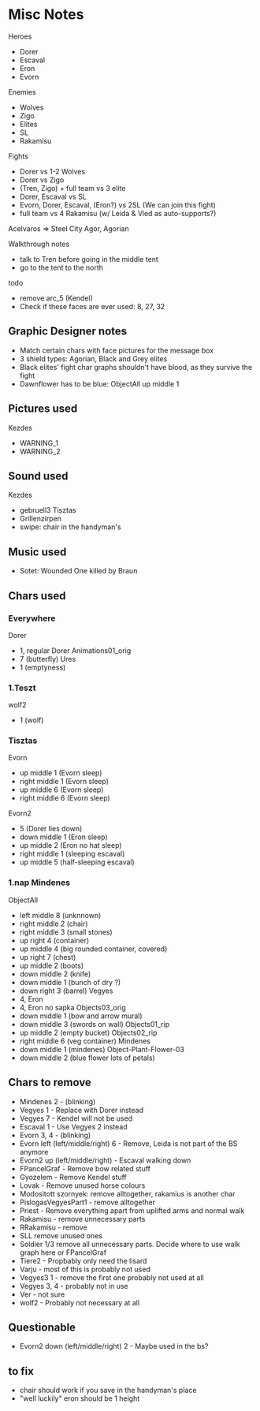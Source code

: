 # Misc Notes

Heroes

- Dorer
- Escaval
- Eron
- Evorn

Enemies

- Wolves
- Zigo
- Elites
- SL
- Rakamisu

Fights

- Dorer vs 1-2 Wolves
- Dorer vs Zigo
- (Tren, Zigo) + full team vs 3 elite
- Dorer, Escaval vs SL
- Evorn, Dorer, Escaval, (Eron?) vs 2SL (We can join this fight)
- full team vs 4 Rakamisu (w/ Leida & Vled as auto-supports?)

Acelvaros => Steel City
Agor, Agorian

Walkthrough notes

- talk to Tren before going in the middle tent
- go to the tent to the north

todo

- remove arc_5 (Kendel)
- Check if these faces are ever used: 8, 27, 32

## Graphic Designer notes

- Match certain chars with face pictures for the message box
- 3 shield types: Agorian, Black and Grey elites
- Black elites' fight char graphs shouldn't have blood, as they survive the fight
- Dawnflower has to be blue: ObjectAll up middle 1

## Pictures used

Kezdes

- WARNING_1
- WARNING_2

## Sound used

Kezdes

- gebruell3
  Tisztas
- Grillenzirpen
- swipe: chair in the handyman's

## Music used

- Sotet: Wounded One killed by Braun

## Chars used

### Everywhere

Dorer

- 1, regular Dorer
  Animations01_orig
- 7 (butterfly)
  Ures
- 1 (emptyness)

### 1.Teszt

wolf2

- 1 (wolf)

### Tisztas

Evorn

- up middle 1 (Evorn sleep)
- right middle 1 (Evorn sleep)
- up middle 6 (Evorn sleep)
- right middle 6 (Evorn sleep)

Evorn2

- 5 (Dorer lies down)
- down middle 1 (Eron sleep)
- up middle 2 (Eron no hat sleep)
- right middle 1 (sleeping escaval)
- up middle 5 (half-sleeping escaval)

### 1.nap Mindenes

ObjectAll

- left middle 8 (unknnown)
- right middle 2 (chair)
- right middle 3 (small stones)
- up right 4 (container)
- up middle 4 (big rounded container, covered)
- up right 7 (chest)
- up middle 2 (boots)
- down middle 2 (knife)
- down middle 1 (bunch of dry ?)
- down right 3 (barrel)
  Vegyes
- 4, Eron
- 4, Eron no sapka
  Objects03_orig
- down middle 1 (bow and arrow mural)
- down middle 3 (swords on wall)
  Objects01_rip
- up middle 2 (empty bucket)
  Objects02_rip
- right middle 6 (veg container)
  Mindenes
- down middle 1 (mindenes)
  Object-Plant-Flower-03
- down middle 2 (blue flower lots of petals)

## Chars to remove

- Mindenes 2 - (blinking)
- Vegyes 1 - Replace with Dorer instead
- Vegyes 7 - Kendel will not be used
- Escaval 1 - Use Vegyes 2 instead
- Evorn 3, 4 - (blinking)
- Evorn left (left/middle/right) 6 - Remove, Leida is not part of the BS anymore
- Evorn2 up (left/middle/right) - Escaval walking down
- FPancelGraf - Remove bow related stuff
- Gyozelem - Remove Kendel stuff
- Lovak - Remove unused horse colours
- Modositott szornyek: remove alltogether, rakamius is another char
- PislogasVegyesPart1 - remove alltogether
- Priest - Remove everything apart from uplifted arms and normal walk
- Rakamisu - remove unnecessary parts
- RRakamisu - remove
- SLL remove unused ones
- Soldier 1/3 remove all unnecessary parts. Decide where to use walk graph here or FPancelGraf
- Tiere2 - Propbably only need the lisard
- Varju - most of this is probably not used
- Vegyes3 1 - remove the first one probably not used at all
- Vegyes 3, 4 - probably not in use
- Ver - not sure
- wolf2 - Probably not necessary at all

## Questionable

- Evorn2 down (left/middle/right) 2 - Maybe used in the bs?

## to fix

- chair should work if you save in the handyman's place
- "well luckily" eron should be 1 height
